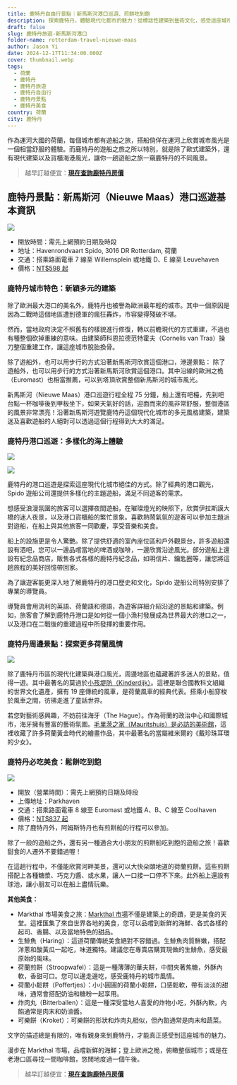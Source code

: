 ```yaml
---
title: 鹿特丹自由行景點｜新馬斯河港口巡遊、煎餅吃到飽
description: 探索鹿特丹，體驗現代化都市的魅力！從標誌性建築到藝術文化，感受這座城市無盡的活力與創新。
draft: false
slug: 鹿特丹旅遊-新馬斯河港口
folder-name: rotterdam-travel-nieuwe-maas
author: Jason Yi
date: 2024-12-17T11:34:00.000Z
cover: thumbnail.webp
tags:
  - 荷蘭
  - 鹿特丹
  - 鹿特丹旅遊
  - 鹿特丹自由行
  - 鹿特丹景點
  - 鹿特丹美食
country: 荷蘭
city: 鹿特丹
---
```


<!--![](thumbnail.webp)-->

作為運河大國的荷蘭，每個城市都有遊船之旅，搭船倘佯在運河上欣賞城市風光是一個相當舒服的體驗。而鹿特丹的遊船之旅之所以特別，就是除了歐式建築外，還有現代建築以及貨櫃海港風光，讓你一趟遊船之旅一窺鹿特丹的不同風景。

> 越早訂越便宜：[**現在查詢鹿特丹房價**](https://www.booking.com/city/nl/rotterdam.xt.html?aid=7956794&no_rooms=1&group_adults=2)

## 鹿特丹景點：新馬斯河（Nieuwe Maas）港口巡遊基本資訊

![](image5.webp)

* 開放時間：需先上網預約日期及時段
* 地址：Havenrondvaart Spido, 3016 DR Rotterdam, 荷蘭
* 交通：搭乘路面電車 7 線至 Willemsplein 或地鐵 D、E 線至 Leuvehaven
* 價格：[NT$598 起](https://www.klook.com/zh-TW/activity/88929-spido-harbor-cruise-rotterdam/?aid=41451&aff_adid=966751&aff_pid=&aff_sid=&utm_medium=affiliate-alwayson&utm_source=long&utm_campaign=41451&utm_term=&utm_content=&aff_klick_id=85883486443-41451-966751-a227e7b)

### 鹿特丹城市特色：新穎多元的建築

除了歐洲最大港口的美名外，鹿特丹也被譽為歐洲最年輕的城市。其中一個原因是因為二戰時這個地區遭到德軍的瘋狂轟炸，市容變得殘破不堪。

然而，當地政府決定不照舊有的樣貌進行修復，轉以前瞻現代的方式重建，不過也有種整個砍掉重練的意味。由建築師科恩拉德范特霍夫（Cornelis van Traa）操刀整個重建工作，讓這座城市脫胎換骨。

除了遊船外，也可以用步行的方式沿著新馬斯河欣賞這個港口，港邊景點： 除了遊船外，也可以用步行的方式沿著新馬斯河欣賞這個港口。其中沿線的歐洲之桅（Euromast）也相當推薦，可以到塔頂欣賞整個新馬斯河的城市風光。

新馬斯河（Nieuwe Maas）港口巡遊行程全程 75 分鐘，船上還有吧檯，先到吧台點一杯咖啡後到甲板坐下，如果天氣好的話，迎面而來的風非常舒服，整個港區的風景非常漂亮！沿著新馬斯河遊覽鹿特丹這個現代化城市的多元風格建築，建築迷及喜歡遊船的人絕對可以透過這個行程得到大大的滿足。

### 鹿特丹港口巡遊：多樣化的海上體驗

![](image3.webp)

![](image2.webp)

鹿特丹的港口巡遊是探索這座現代化城市絕佳的方式。除了經典的港口觀光，Spido 遊船公司還提供多樣化的主題遊船，滿足不同遊客的需求。

想感受浪漫氛圍的旅客可以選擇夜間遊船，在璀璨燈光的映照下，欣賞伊拉斯謨大橋的迷人夜景，以及港口貨櫃船的繁忙景象。喜歡熱鬧氣氛的遊客可以參加主題派對遊船，在船上與其他旅客一同歡慶，享受音樂和美食。

船上的設施更是令人驚艷。除了提供舒適的室內座位區和戶外觀景台，許多遊船還設有酒吧，您可以一邊品嚐當地的啤酒或咖啡，一邊欣賞沿途風光。部分遊船上還設有紀念品商店，販售各式各樣的鹿特丹紀念品，如明信片、鑰匙圈等，讓您將這趟旅程的美好回憶帶回家。

為了讓遊客能更深入地了解鹿特丹的港口歷史和文化，Spido 遊船公司特別安排了專業的導覽員。

導覽員會用流利的英語、荷蘭語和德語，為遊客詳細介紹沿途的景點和建築。例如，旅客會了解到鹿特丹港口是如何從一個小漁村發展成為世界最大的港口之一，以及港口在二戰後的重建過程中所發揮的重要作用。

### 鹿特丹周邊景點：探索更多荷蘭風情

![](image1.webp)

除了鹿特丹市區的現代化建築與港口風光，周邊地區也蘊藏著許多迷人的景點，值得一遊。其中最著名的莫過於[小孩堤防（Kinderdijk）](/posts/%E9%B9%BF%E7%89%B9%E4%B8%B9%E8%87%AA%E7%94%B1%E8%A1%8C-%E5%B0%8F%E5%AD%A9%E5%A0%A4%E9%98%B2/)。這裡是聯合國教科文組織的世界文化遺產，擁有 19 座傳統的風車，是荷蘭風車的經典代表。搭乘小船穿梭於風車之間，彷彿走進了童話世界。

若您對藝術感興趣，不妨前往海牙（The Hague）。作為荷蘭的政治中心和國際城市，海牙擁有豐富的藝術氛圍。[毛里茨之家（Mauritshuis）是必訪的美術館](/posts/%E8%8D%B7%E8%98%AD%E6%B5%B7%E7%89%99%E8%87%AA%E7%94%B1%E8%A1%8C-%E8%8E%AB%E7%91%9E%E6%B3%B0%E6%96%AF%E7%9A%87%E5%AE%B6%E7%BE%8E%E8%A1%93%E9%A4%A8/)，這裡收藏了許多荷蘭黃金時代的繪畫作品，其中最著名的當屬維米爾的《戴珍珠耳環的少女》。

### 鹿特丹必吃美食：鬆餅吃到飽

![](image4.webp)

* 開放（營業時間）：需先上網預約日期及時段
* 上傳地址：Parkhaven
* 交通：搭乘路面電車 8 線至 Euromast 或地鐵 A、B、C 線至 Coolhaven
* 價格：[NT$837 起](https://www.klook.com/zh-TW/activity/87546-pancake-boat-tour-rotterdam/?aid=41451&aff_adid=966749&aff_pid=&aff_sid=&utm_medium=affiliate-alwayson&utm_source=long&utm_campaign=41451&utm_term=&utm_content=&aff_klick_id=85883481907-41451-966749-30ef401)
* 除了鹿特丹外，阿姆斯特丹也有煎餅船的行程可以參加。

除了一般的遊船之外，還有另一種適合大小朋友的煎餅船吃到飽的遊船之旅！喜歡甜食的人遷外不要錯過喔！

在這趟行程中，不僅能欣賞河畔美景，還可以大快朵頤地道的荷蘭煎餅。這些煎餅搭配上各種糖漿、巧克力醬、或水果，讓人一口接一口停不下來。此外船上還設有球池，讓小朋友可以在船上盡情玩樂。

**其他美食：**

* Markthal 市場美食之旅：[Markthal 市場](/posts/%E9%B9%BF%E7%89%B9%E4%B8%B9%E6%99%AF%E9%BB%9E-%E6%96%B9%E5%A1%8A%E5%B1%8B-%E6%8B%B1%E5%BB%8A%E5%B8%82%E5%A0%B4/)不僅是建築上的奇蹟，更是美食的天堂。這裡匯集了來自世界各地的美食，您可以品嚐到新鮮的海鮮、各式各樣的起司、香腸、以及當地特色的甜品。
* 生鯡魚（Haring）：這道荷蘭傳統美食絕對不容錯過。生鯡魚肉質鮮嫩，搭配洋蔥和酸黃瓜一起吃，味道獨特。建議您在專賣店購買現做的生鯡魚，感受最原始的風味。
* 荷蘭煎餅（Stroopwafel）：這是一種薄薄的華夫餅，中間夾著焦糖，外酥內軟，香甜可口。您可以邊走邊吃，感受鹿特丹的城市風情。
* 荷蘭小鬆餅（Poffertjes）：小小圓圓的荷蘭小鬆餅，口感鬆軟，帶有淡淡的甜味，通常會搭配奶油和糖粉一起享用。
* 炸肉丸（Bitterballen）：這是一種深受當地人喜愛的炸物小吃，外酥內軟，內餡通常是肉末和奶油醬。
* 可樂餅（Kroket）：可樂餅的形狀和炸肉丸相似，但內餡通常是肉末和蔬菜。

文字的描述總是有限的，唯有親身來到鹿特丹，才能真正感受到這座城市的魅力。

漫步在 Markthal 市場，品嚐新鮮的海鮮；登上歐洲之桅，俯瞰整個城市；或是在老港口區尋找一間咖啡館，悠閒地度過一個午後。

> 越早訂越便宜：[**現在查詢鹿特丹房價**](https://www.booking.com/city/nl/rotterdam.xt.html?aid=7956794&no_rooms=1&group_adults=2)